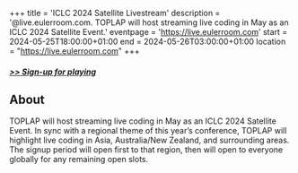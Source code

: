 +++
title = 'ICLC 2024 Satellite Livestream'
description = '@live.eulerroom.com. TOPLAP will host streaming live coding in May as an ICLC 2024 Satellite Event.'
eventpage = 'https://live.eulerroom.com'
start = 2024-05-25T18:00:00+01:00
end = 2024-05-26T03:00:00+01:00
location = "https://live.eulerroom.com"
+++


<!--more-->
##### [>> Sign-up for playing](https://eulerroom.com/)


## About

TOPLAP will host streaming live coding in May as an ICLC 2024 Satellite Event. In sync with a regional theme of this year’s conference, TOPLAP will highlight live coding in Asia, Australia/New Zealand, and surrounding areas. The signup period will open first to that region, then will open to everyone globally for any remaining open slots.
